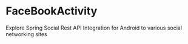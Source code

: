 FaceBookActivity
================

Explore Spring Social Rest API Integration for Android to various social networking sites
